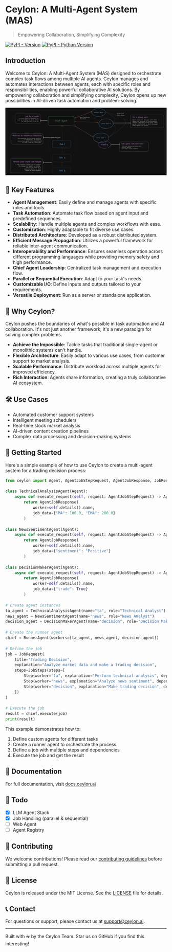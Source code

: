 # Ceylon: A Multi-Agent System (MAS)

> Empowering Collaboration, Simplifying Complexity

[![PyPI - Version](https://img.shields.io/pypi/v/ceylon.svg)](https://pypi.org/project/ceylon)
[![PyPI - Python Version](https://img.shields.io/pypi/pyversions/ceylon.svg)](https://pypi.org/project/ceylon)

## Introduction

Welcome to Ceylon: A Multi-Agent System (MAS) designed to orchestrate complex task flows among multiple AI agents. Ceylon manages and automates interactions between agents, each with specific roles and responsibilities, enabling powerful collaborative AI solutions. By empowering collaboration and simplifying complexity, Ceylon opens up new possibilities in AI-driven task automation and problem-solving.

![Ceylon Architecture](../../docs/images/img.png)

## 🚀 Key Features

- **Agent Management**: Easily define and manage agents with specific roles and tools.
- **Task Automation**: Automate task flow based on agent input and predefined sequences.
- **Scalability**: Handle multiple agents and complex workflows with ease.
- **Customization**: Highly adaptable to fit diverse use cases.
- **Distributed Architecture**: Developed as a robust distributed system.
- **Efficient Message Propagation**: Utilizes a powerful framework for reliable inter-agent communication.
- **Interoperability and Performance**: Ensures seamless operation across different programming languages while providing memory safety and high performance.
- **Chief Agent Leadership**: Centralized task management and execution flow.
- **Parallel or Sequential Execution**: Adapt to your task's needs.
- **Customizable I/O**: Define inputs and outputs tailored to your requirements.
- **Versatile Deployment**: Run as a server or standalone application.

## 🌟 Why Ceylon?

Ceylon pushes the boundaries of what's possible in task automation and AI collaboration. It's not just another framework; it's a new paradigm for solving complex problems.

- **Achieve the Impossible**: Tackle tasks that traditional single-agent or monolithic systems can't handle.
- **Flexible Architecture**: Easily adapt to various use cases, from customer support to market analysis.
- **Scalable Performance**: Distribute workload across multiple agents for improved efficiency.
- **Rich Interaction**: Agents share information, creating a truly collaborative AI ecosystem.

## 🛠️ Use Cases

- Automated customer support systems
- Intelligent meeting schedulers
- Real-time stock market analysis
- AI-driven content creation pipelines
- Complex data processing and decision-making systems

## 🚦 Getting Started

Here's a simple example of how to use Ceylon to create a multi-agent system for a trading decision process:

```python
from ceylon import Agent, AgentJobStepRequest, AgentJobResponse, JobRequest, JobSteps, Step, RunnerAgent

class TechnicalAnalysisAgent(Agent):
    async def execute_request(self, request: AgentJobStepRequest) -> AgentJobResponse:
        return AgentJobResponse(
            worker=self.details().name,
            job_data={"MA": 100.0, "EMA": 200.0}
        )

class NewsSentimentAgent(Agent):
    async def execute_request(self, request: AgentJobStepRequest) -> AgentJobResponse:
        return AgentJobResponse(
            worker=self.details().name,
            job_data={"sentiment": "Positive"}
        )

class DecisionMakerAgent(Agent):
    async def execute_request(self, request: AgentJobStepRequest) -> AgentJobResponse:
        return AgentJobResponse(
            worker=self.details().name,
            job_data={"trade": True}
        )

# Create agent instances
ta_agent = TechnicalAnalysisAgent(name="ta", role="Technical Analyst")
news_agent = NewsSentimentAgent(name="news", role="News Analyst")
decision_agent = DecisionMakerAgent(name="decision", role="Decision Maker")

# Create the runner agent
chief = RunnerAgent(workers=[ta_agent, news_agent, decision_agent])

# Define the job
job = JobRequest(
    title="Trading Decision",
    explanation="Analyze market data and make a trading decision",
    steps=JobSteps(steps=[
        Step(worker="ta", explanation="Perform technical analysis", dependencies=[]),
        Step(worker="news", explanation="Analyze news sentiment", dependencies=[]),
        Step(worker="decision", explanation="Make trading decision", dependencies=["ta", "news"])
    ])
)

# Execute the job
result = chief.execute(job)
print(result)
```

This example demonstrates how to:
1. Define custom agents for different tasks
2. Create a runner agent to orchestrate the process
3. Define a job with multiple steps and dependencies
4. Execute the job and get the result

## 📘 Documentation

For full documentation, visit [docs.ceylon.ai](https://docs.ceylon.ai)

## 🚧 Todo

- [X] LLM Agent Stack
- [x] Job Handling (parallel & sequential)
- [ ] Web Agent
- [ ] Agent Registry

## 🤝 Contributing

We welcome contributions! Please read our [contributing guidelines](../../CONTRIBUTING.md) before submitting a pull request.

## 📄 License

Ceylon is released under the MIT License. See the [LICENSE](LICENSE) file for details.

## 📞 Contact

For questions or support, please contact us at [support@ceylon.ai](mailto:support@ceylon.ai).

---

Built with ☕ by the Ceylon Team. Star us on GitHub if you find this interesting!